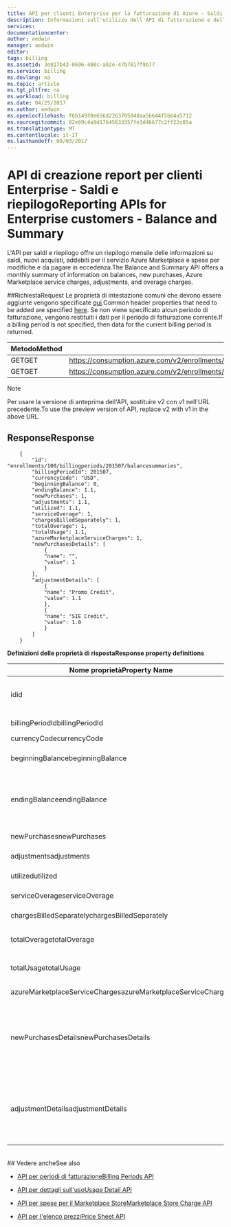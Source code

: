 ```yaml
---
title: API per clienti Enterprise per la fatturazione di Azure - Saldi e riepilogo | Microsoft Docs
description: Informazioni sull'utilizzo dell'API di fatturazione e dell'API RestCard di Azure, utilizzate per offrire informazioni sul consumo di risorse e sulle tendenze di Azure.
services: 
documentationcenter: 
author: aedwin
manager: aedwin
editor: 
tags: billing
ms.assetid: 3e817b43-0696-400c-a02e-47b7817f9b77
ms.service: billing
ms.devlang: na
ms.topic: article
ms.tgt_pltfrm: na
ms.workload: billing
ms.date: 04/25/2017
ms.author: aedwin
ms.openlocfilehash: f6b149f0e656d2263705048aa5b644f5bb4a5712
ms.sourcegitcommit: 02e69c4a9d17645633357fe3d46677c2ff22c85a
ms.translationtype: MT
ms.contentlocale: it-IT
ms.lasthandoff: 08/03/2017
---
```

# <a name="reporting-apis-for-enterprise-customers---balance-and-summary"></a><span data-ttu-id="8f778-103">API di creazione report per clienti Enterprise - Saldi e riepilogo</span><span class="sxs-lookup"><span data-stu-id="8f778-103">Reporting APIs for Enterprise customers - Balance and Summary</span></span>

<span data-ttu-id="8f778-104">L'API per saldi e riepilogo offre un riepilogo mensile delle informazioni su saldi, nuovi acquisti, addebiti per il servizio Azure Marketplace e spese per modifiche e da pagare in eccedenza.</span><span class="sxs-lookup"><span data-stu-id="8f778-104">The Balance and Summary API offers a monthly summary of information on balances, new purchases, Azure Marketplace service charges, adjustments, and overage charges.</span></span>


##<a name="request"></a><span data-ttu-id="8f778-105">Richiesta</span><span class="sxs-lookup"><span data-stu-id="8f778-105">Request</span></span> 
<span data-ttu-id="8f778-106">Le proprietà di intestazione comuni che devono essere aggiunte vengono specificate [qui](billing-enterprise-api.md).</span><span class="sxs-lookup"><span data-stu-id="8f778-106">Common header properties that need to be added are specified [here](billing-enterprise-api.md).</span></span> <span data-ttu-id="8f778-107">Se non viene specificato alcun periodo di fatturazione, vengono restituiti i dati per il periodo di fatturazione corrente.</span><span class="sxs-lookup"><span data-stu-id="8f778-107">If a billing period is not specified, then data for the current billing period is returned.</span></span>

|<span data-ttu-id="8f778-108">Metodo</span><span class="sxs-lookup"><span data-stu-id="8f778-108">Method</span></span> | <span data-ttu-id="8f778-109">URI della richiesta</span><span class="sxs-lookup"><span data-stu-id="8f778-109">Request URI</span></span>|
|-|-|
|<span data-ttu-id="8f778-110">GET</span><span class="sxs-lookup"><span data-stu-id="8f778-110">GET</span></span>| <span data-ttu-id="8f778-111">https://consumption.azure.com/v2/enrollments/{enrollmentNumber}/balancesummary</span><span class="sxs-lookup"><span data-stu-id="8f778-111">https://consumption.azure.com/v2/enrollments/{enrollmentNumber}/balancesummary</span></span>|
|<span data-ttu-id="8f778-112">GET</span><span class="sxs-lookup"><span data-stu-id="8f778-112">GET</span></span>| <span data-ttu-id="8f778-113">https://consumption.azure.com/v2/enrollments/{enrollmentNumber}/billingPeriods/{billingPeriod}/balancesummary</span><span class="sxs-lookup"><span data-stu-id="8f778-113">https://consumption.azure.com/v2/enrollments/{enrollmentNumber}/billingPeriods/{billingPeriod}/balancesummary</span></span>|

> [!Note]
> <span data-ttu-id="8f778-114">Per usare la versione di anteprima dell'API, sostituire v2 con v1 nell'URL precedente.</span><span class="sxs-lookup"><span data-stu-id="8f778-114">To use the preview version of API, replace v2 with v1 in the above URL.</span></span>
>

## <a name="response"></a><span data-ttu-id="8f778-115">Response</span><span class="sxs-lookup"><span data-stu-id="8f778-115">Response</span></span>

        {
            "id": "enrollments/100/billingperiods/201507/balancesummaries",
            "billingPeriodId": 201507,
            "currencyCode": "USD",
            "beginningBalance": 0,
            "endingBalance": 1.1,
            "newPurchases": 1,
            "adjustments": 1.1,
            "utilized": 1.1,
            "serviceOverage": 1,
            "chargesBilledSeparately": 1,
            "totalOverage": 1,
            "totalUsage": 1.1,
            "azureMarketplaceServiceCharges": 1,
            "newPurchasesDetails": [
                {
                "name": "",
                "value": 1
                }
            ],
            "adjustmentDetails": [
                {
                "name": "Promo Credit",
                "value": 1.1
                },
                {
                "name": "SIE Credit",
                "value": 1.0
                }
            ]
        }


<span data-ttu-id="8f778-116">**Definizioni delle proprietà di risposta**</span><span class="sxs-lookup"><span data-stu-id="8f778-116">**Response property definitions**</span></span>

|<span data-ttu-id="8f778-117">Nome proprietà</span><span class="sxs-lookup"><span data-stu-id="8f778-117">Property Name</span></span>| <span data-ttu-id="8f778-118">Tipo</span><span class="sxs-lookup"><span data-stu-id="8f778-118">Type</span></span>| <span data-ttu-id="8f778-119">Descrizione</span><span class="sxs-lookup"><span data-stu-id="8f778-119">Description</span></span>
|-|-|-|
|<span data-ttu-id="8f778-120">id</span><span class="sxs-lookup"><span data-stu-id="8f778-120">id</span></span>|<span data-ttu-id="8f778-121">string</span><span class="sxs-lookup"><span data-stu-id="8f778-121">string</span></span>|<span data-ttu-id="8f778-122">ID univoco per un periodo di fatturazione e per una registrazione specifici</span><span class="sxs-lookup"><span data-stu-id="8f778-122">The unique Id for a specific billing period and enrollment</span></span>|
|<span data-ttu-id="8f778-123">billingPeriodId</span><span class="sxs-lookup"><span data-stu-id="8f778-123">billingPeriodId</span></span>|<span data-ttu-id="8f778-124">string</span><span class="sxs-lookup"><span data-stu-id="8f778-124">string</span></span> |<span data-ttu-id="8f778-125">ID periodo di fatturazione</span><span class="sxs-lookup"><span data-stu-id="8f778-125">The billing period Id</span></span>|
|<span data-ttu-id="8f778-126">currencyCode</span><span class="sxs-lookup"><span data-stu-id="8f778-126">currencyCode</span></span>|<span data-ttu-id="8f778-127">string</span><span class="sxs-lookup"><span data-stu-id="8f778-127">string</span></span> |<span data-ttu-id="8f778-128">Codice della valuta</span><span class="sxs-lookup"><span data-stu-id="8f778-128">The currency code</span></span>|
|<span data-ttu-id="8f778-129">beginningBalance</span><span class="sxs-lookup"><span data-stu-id="8f778-129">beginningBalance</span></span>|<span data-ttu-id="8f778-130">decimal</span><span class="sxs-lookup"><span data-stu-id="8f778-130">decimal</span></span>| <span data-ttu-id="8f778-131">Saldo iniziale per il periodo di fatturazione</span><span class="sxs-lookup"><span data-stu-id="8f778-131">The beginning balance for the billing period</span></span>|
|<span data-ttu-id="8f778-132">endingBalance</span><span class="sxs-lookup"><span data-stu-id="8f778-132">endingBalance</span></span>|<span data-ttu-id="8f778-133">decimal</span><span class="sxs-lookup"><span data-stu-id="8f778-133">decimal</span></span>| <span data-ttu-id="8f778-134">Saldo finale per il periodo di fatturazione (viene aggiornato quotidianamente per i periodi aperti)</span><span class="sxs-lookup"><span data-stu-id="8f778-134">The ending balance for the billing period (for open periods this will be updated daily)</span></span>|
|<span data-ttu-id="8f778-135">newPurchases</span><span class="sxs-lookup"><span data-stu-id="8f778-135">newPurchases</span></span>|<span data-ttu-id="8f778-136">decimal</span><span class="sxs-lookup"><span data-stu-id="8f778-136">decimal</span></span>| <span data-ttu-id="8f778-137">Totale nuovo importo di acquisto</span><span class="sxs-lookup"><span data-stu-id="8f778-137">Total new purchase amount</span></span>|
|<span data-ttu-id="8f778-138">adjustments</span><span class="sxs-lookup"><span data-stu-id="8f778-138">adjustments</span></span>|<span data-ttu-id="8f778-139">decimal</span><span class="sxs-lookup"><span data-stu-id="8f778-139">decimal</span></span>| <span data-ttu-id="8f778-140">Quantità totale rettificata</span><span class="sxs-lookup"><span data-stu-id="8f778-140">Total adjustment amount</span></span>|
|<span data-ttu-id="8f778-141">utilized</span><span class="sxs-lookup"><span data-stu-id="8f778-141">utilized</span></span>|<span data-ttu-id="8f778-142">decimal</span><span class="sxs-lookup"><span data-stu-id="8f778-142">decimal</span></span>| <span data-ttu-id="8f778-143">Uso totale dell'impegno</span><span class="sxs-lookup"><span data-stu-id="8f778-143">Total Commitment usage</span></span>|
|<span data-ttu-id="8f778-144">serviceOverage</span><span class="sxs-lookup"><span data-stu-id="8f778-144">serviceOverage</span></span>|<span data-ttu-id="8f778-145">decimal</span><span class="sxs-lookup"><span data-stu-id="8f778-145">decimal</span></span>| <span data-ttu-id="8f778-146">Eccedenza per i servizi di Azure</span><span class="sxs-lookup"><span data-stu-id="8f778-146">Overage for Azure services</span></span>|
|<span data-ttu-id="8f778-147">chargesBilledSeparately</span><span class="sxs-lookup"><span data-stu-id="8f778-147">chargesBilledSeparately</span></span>|<span data-ttu-id="8f778-148">decimal</span><span class="sxs-lookup"><span data-stu-id="8f778-148">decimal</span></span>| <span data-ttu-id="8f778-149">chargesBilledSeparately</span><span class="sxs-lookup"><span data-stu-id="8f778-149">Charges Billed separately</span></span>|
|<span data-ttu-id="8f778-150">totalOverage</span><span class="sxs-lookup"><span data-stu-id="8f778-150">totalOverage</span></span>|<span data-ttu-id="8f778-151">decimal</span><span class="sxs-lookup"><span data-stu-id="8f778-151">decimal</span></span>| <span data-ttu-id="8f778-152">serviceOverage + chargesBilledSeparately</span><span class="sxs-lookup"><span data-stu-id="8f778-152">serviceOverage + chargesBilledSeparately</span></span>|
|<span data-ttu-id="8f778-153">totalUsage</span><span class="sxs-lookup"><span data-stu-id="8f778-153">totalUsage</span></span>|<span data-ttu-id="8f778-154">decimal</span><span class="sxs-lookup"><span data-stu-id="8f778-154">decimal</span></span>| <span data-ttu-id="8f778-155">Eccedenza totale + impegno servizio di Azure</span><span class="sxs-lookup"><span data-stu-id="8f778-155">Azure service commitment + total Overage</span></span>|
|<span data-ttu-id="8f778-156">azureMarketplaceServiceCharges</span><span class="sxs-lookup"><span data-stu-id="8f778-156">azureMarketplaceServiceCharges</span></span>|<span data-ttu-id="8f778-157">decimal</span><span class="sxs-lookup"><span data-stu-id="8f778-157">decimal</span></span>| <span data-ttu-id="8f778-158">Spese totali per Azure Marketplace</span><span class="sxs-lookup"><span data-stu-id="8f778-158">Total charges for Azure Marketplace</span></span>|
|<span data-ttu-id="8f778-159">newPurchasesDetails</span><span class="sxs-lookup"><span data-stu-id="8f778-159">newPurchasesDetails</span></span>|<span data-ttu-id="8f778-160">Matrice di stringhe JSON di coppie nome-valore</span><span class="sxs-lookup"><span data-stu-id="8f778-160">JSON string array of Name Value pairs</span></span>|<span data-ttu-id="8f778-161">Elenco di nuovi acquisti</span><span class="sxs-lookup"><span data-stu-id="8f778-161">List of new purchases</span></span>|
|<span data-ttu-id="8f778-162">adjustmentDetails</span><span class="sxs-lookup"><span data-stu-id="8f778-162">adjustmentDetails</span></span>|<span data-ttu-id="8f778-163">Matrice di stringhe JSON di coppie nome-valore</span><span class="sxs-lookup"><span data-stu-id="8f778-163">JSON string array of Name Value pairs</span></span>|<span data-ttu-id="8f778-164">Elenco di modifiche (credito promo, credito SIE e così via)</span><span class="sxs-lookup"><span data-stu-id="8f778-164">List of Adjustments (Promo credit, SIE credit etc.)</span></span> |


<br/>
## <a name="see-also"></a><span data-ttu-id="8f778-165">Vedere anche</span><span class="sxs-lookup"><span data-stu-id="8f778-165">See also</span></span>

* [<span data-ttu-id="8f778-166">API per periodi di fatturazione</span><span class="sxs-lookup"><span data-stu-id="8f778-166">Billing Periods API</span></span>](billing-enterprise-api-billing-periods.md)

* [<span data-ttu-id="8f778-167">API per dettagli sull'uso</span><span class="sxs-lookup"><span data-stu-id="8f778-167">Usage Detail API</span></span>](billing-enterprise-api-usage-detail.md) 

* [<span data-ttu-id="8f778-168">API per spese per il Marketplace Store</span><span class="sxs-lookup"><span data-stu-id="8f778-168">Marketplace Store Charge API</span></span>](billing-enterprise-api-marketplace-storecharge.md) 

* [<span data-ttu-id="8f778-169">API per l'elenco prezzi</span><span class="sxs-lookup"><span data-stu-id="8f778-169">Price Sheet API</span></span>](billing-enterprise-api-pricesheet.md)